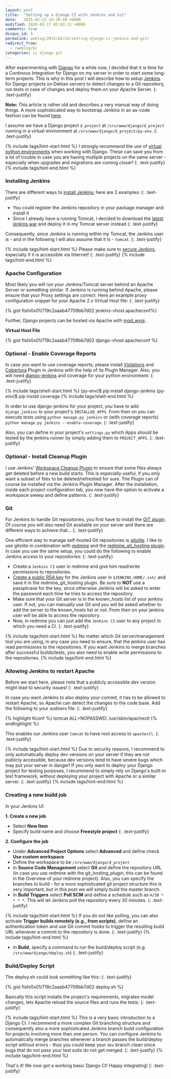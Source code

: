 ```yaml
---
layout: post
title:  "Setting up a Django CI with Jenkins and Git"
date:   2015-02-22 19:20:48 +0000
modified: 2020-03-17 02:03:11 +0000 
comments: true
disqus_id: 5
permalink: weblog/2015/02/22/setting-django-ci-jenkins-and-git/
redirect_from:
  - /weblog/6/
categories: ci django git
---
```


After experimenting with [Django][django-project] for a while now, I decided that it is time for a Continous Integration for Django on my server in order to start some long-term projects. 
This is why in this post I will describe how to setup [Jenkins][jenkins-project] for Django projects on Debian servers to detect changes to a Git repository, run tests in case of changes and deploy them on your Apache Server.<!--more-->
{: .text-justify}

**Note:** This article is rather old and describes a very manual way of doing things. A more sophisticated way to bootstrap Jenkins in an as-code fashion can be found [here](/weblog/10/).

I assume we have a Django project `d_project` at `/srv/www/django/d_project` running in a virtual environment at `/srv/www/django/d_project/py-env`. 
{: .text-justify}

{% include tags/hint-start.html %}
I strongly recommend the use of [virtual python environments](http://docs.python-guide.org/en/latest/dev/virtualenvs/) when working with Django. 
These can save you from a lot of trouble in case you are having multiple projects on the same server - especially when upgrades and migrations are coming closer!
{: .text-justify}
{% include tags/hint-end.html %}

### Installing Jenkins ###

There are different ways to [install Jenkins][jenkins-install]; here are 2 examples: 
{: .text-justify}

* You could register the Jenkins repository in your package manager and install it
* Since I already have a running Tomcat, I decided to download the [latest jenkins war][jenkins-latest] and deploy it in my Tomcat server instead
{: .text-justify}

Consequently, since Jenkins is running within my Tomcat, the Jenkins user is - and in the following I will also assume that it is - `tomcat`.
{: .text-justify}

{% include tags/hint-start.html %}
Please make sure to [secure Jenkins](https://wiki.jenkins-ci.org/display/JENKINS/Securing+Jenkins), especially if it is accessible via Internet!
{: .text-justify}
{% include tags/hint-end.html %}

### Apache Configuration ###

Most likely you will run your Jenkins/Tomcat server behind an Apache Server or something similar. 
If Jenkins is running behind Apache, please ensure that your Proxy settings are correct. 
Here an example proxy configuration snippet for your Apache 2.x Virtual Host file: 
{: .text-justify}

{% gist fishi0x01/719c2aaab47709bb7d02 jenkins-vhost.apacheconf%}

Further, Django projects can be hosted via Apache with [mod_wsgi][modwsgi]. 

**Virtual Host File**

{% gist fishi0x01/719c2aaab47709bb7d02 django-vhost.apacheconf %}

### Optional - Enable Coverage Reports ###

In case you want to use coverage reports, please install [Violations][jenkins-violations] and [Cobertura][jenkins-cobertura] Plugin in Jenkins with the help of its Plugin Manager. 
Also, you will need [django-jenkins][django-jenkins] and coverage for your python environment:
{: .text-justify}

{% include tags/shell-start.html %}
(py-env)$ pip install django-jenkins
(py-env)$ pip install coverage
{% include tags/shell-end.html %}

In order to use django-jenkins for your project, you have to add `django_jenkins` to your project's `INSTALLED_APPS`. 
From then on you can execute tests using `python manage.py jenkins` or (with coverage reports) `python manage.py jenkins --enable-coverage`.
{: .text-justify}

Also, you can define in your project's `settings.py` which Apps should be tested by the jenkins runner by simply adding them to `PROJECT_APPS`.
{: .text-justify}

### Optional - Install Cleanup Plugin ###

I use Jenkins' [Workspace Cleanup Plugin][jenkins-cleanup] to ensure that some files always get deleted before a new build starts. 
This is especially useful, if you only want a subset of files to be deleted/refreshed for sure. 
The Plugin can of course be installed via the Jenkins Plugin Manager. 
After the installation, inside each project configuration tab, you now have the option to activate a workspace sweep and define patterns. 
{: .text-justify}

### Git ###

For Jenkins to handle Git repositories, you first have to install the [GIT plugin][jenkins-git]. 
Of course you will also need Git available on your server and there are different ways to achieve that... 
{: .text-justify}
 
One efficient way to manage self-hosted Git repositories is [gitolite][gitolite]. 
I like to use gitolite in combination with [redmine][redmine] and the [redmine_git_hosting plugin][redmine-git]. 
In case you use the same setup, you could do the following to enable Jenkins access to your repositories: 
{: .text-justify}

* Create a `Jenkins CI` user in redmine and give him read/write permissions to repositories.
* [Create a public RSA key][git-ssh] for the Jenkins user in `$JENKINS_HOME/.ssh/` and save it in the redmine_git_hosting plugin. 
Be sure to **NOT** use a passphrase for the key, since otherwise Jenkins will be asked to enter the password each time he tries to access the repository.
* Make sure that your Git server is in the known_hosts list of your jenkins user. 
If not, you can manually use Git and you will be asked whether to add the server to the known_hosts list or not. 
From then on your jenkins user will be able to access the repository.
* Now, in redmine you can just add the `Jenkins CI` user to any project in which you need a CI.
{: .text-justify}

{% include tags/hint-start.html %}
No matter which Git server/management tool you are using, in any case you need to ensure, that the jenkins user has read permissions to the repositories. 
If you want Jenkins to merge branches after successful builds/tests, you also need to enable write permissions to the repositories.
{% include tags/hint-end.html %}

### Allowing Jenkins to restart Apache ###

Before we start here, please note that a publicly accessible dev version might lead to security issues! 
{: .text-justify}

In case you want Jenkins to also deploy your commit, it has to be allowed to restart Apache, so Apache can detect the changes to the code base. 
Add the following to your sudoers file: 
{: .text-justify}

{% highlight Kconf %}
tomcat ALL=NOPASSWD: /usr/sbin/apachectl
{% endhighlight %}

This enables our Jenkins user `tomcat` to have root access to `apachectl`. 
{: .text-justify}

{% include tags/hint-start.html %}
Due to security reasons, I recommend to only automatically deploy dev versions on your server if they are not publicly accessible, because dev versions tend to have severe bugs which may put your server in danger! 
If you only want to deploy your Django project for testing purposes, I recommend to simply rely on Django's built-in test framework, without deploying your project with Apache or a similar server. 
{: .text-justify}
{% include tags/hint-end.html %}

### Creating a new build job ###

In your Jenkins UI: 

**1. Create a new job**

* Select **New Item**
* Specify build name and choose **Freestyle project**
{: .text-justify}

**2. Configure the job**

* Under **Advanced Project Options** select **Advanced** and define check **Use custom workspace**
* Define the workspace to be `/srv/www/django/d_project`
* In **Source Code Management** select **Git** and define the repository URL (in case you use redmine with the git_hosting_plugin, this can be found in the Overview of your redmine project). 
Also, you can specify the branches to build - for a more sophisticated git project structure this is very important, but in this post we will simply build the master branch.
* In **Build Triggers** select **Poll SCM** and define a schedule such as `H/30 * * * *`. 
This will let Jenkins poll the repository every 30 minutes.
{: .text-justify}

{% include tags/hint-start.html %}
If you do not like polling, you can also activate **Trigger builds remotely (e.g., from scripts)**, define an authentication token and use Git commit hooks to trigger the resulting build URL whenever a commit to the repository is done.
{: .text-justify}
{% include tags/hint-end.html %}

* In **Build**, specify a command to run the build/deploy script (e.g. `/srv/www/django/deploy.sh`)
{: .text-justify}

### Build/Deploy Script ###

The deploy.sh could look something like this:
{: .text-justify}

{% gist fishi0x01/719c2aaab47709bb7d02 deploy.sh %}

Basically this script installs the project's requirements, migrates model changes, lets Apache reload the source files and runs the tests. 
{: .text-justify}

{% include tags/hint-start.html %}
This is a very basic introduction to a Django CI. 
I recommend a more complex Git branching structure and consequently also a more sophisticated Jenkins branch build configuration for projects involving more than one person. 
You can configure Jenkins to automatically merge branches whenever a branch passes the build/deploy script without errors - thus you could keep your `dev` branch clean since bugs that do not pass your test suits do not get merged. 
{: .text-justify}
{% include tags/hint-end.html %}

That's it! We now got a working basic Django CI! Happy integrating!
{: .text-justify}

[django-project]: https://www.djangoproject.com/
[jenkins-project]: https://jenkins.io/
[jenkins-install]: https://wiki.jenkins-ci.org/display/JENKINS/Installing+Jenkins
[jenkins-latest]: http://mirrors.jenkins-ci.org/war/latest/jenkins.war
[modwsgi]: https://code.google.com/p/modwsgi/
[jenkins-violations]: http://wiki.jenkins-ci.org/display/JENKINS/Violations
[jenkins-cobertura]: http://wiki.jenkins-ci.org/display/JENKINS/Cobertura+Plugin
[django-jenkins]: https://sites.google.com/site/kmmbvnr/home/django-jenkins-tutorial
[jenkins-cleanup]: https://wiki.jenkins-ci.org/display/JENKINS/Workspace+Cleanup+Plugin
[jenkins-git]: http://wiki.jenkins-ci.org/display/JENKINS/Git+Plugin
[gitolite]: http://gitolite.com/gitolite/index.html
[redmine]: http://www.redmine.org/
[redmine-git]: http://www.redmine.org/plugins/redmine_git_hosting
[git-ssh]: https://help.github.com/articles/generating-ssh-keys/
